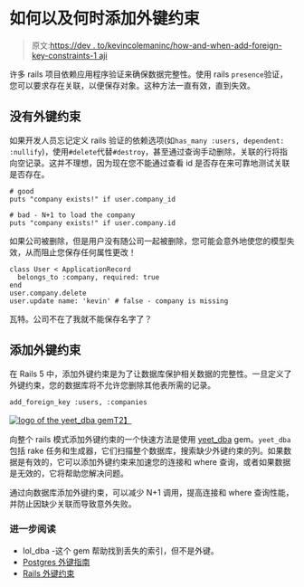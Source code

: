 # 如何以及何时添加外键约束

> 原文:[https://dev . to/kevincolemaninc/how-and-when-add-foreign-key-constraints-1 aji](https://dev.to/kevincolemaninc/how-and-when-to-add-foreign-key-constraints-1aji)

许多 rails 项目依赖应用程序验证来确保数据完整性。使用 rails `presence`验证，您可以要求存在关联，以便保存对象。这种方法一直有效，直到失效。

## [](#not-having-foreign-key-constraints)没有外键约束

如果开发人员忘记定义 rails 验证的依赖选项(如`has_many :users, dependent: :nullify`)，使用`#delete`代替`#destroy`，甚至通过查询手动删除，关联的行将指向空记录。这并不理想，因为现在您不能通过查看 id 是否存在来可靠地测试关联是否存在。

```
# good
puts "company exists!" if user.company_id

# bad - N+1 to load the company
puts "company exists!" if user.company.id 
```

如果公司被删除，但是用户没有随公司一起被删除，您可能会意外地使您的模型失效，从而阻止您保存任何属性更改！

```
class User < ApplicationRecord
  belongs_to :company, required: true
end
user.company.delete
user.update name: 'kevin' # false - company is missing 
```

瓦特。公司不在了我就不能保存名字了？

## [](#adding-foreign-key-constraints)添加外键约束

在 Rails 5 中，添加外键约束是为了让数据库保护相关数据的完整性。一旦定义了外键约束，您的数据库将不允许您删除其他表所需的记录。

```
add_foreign_key :users, :companies 
```

[![logo of the yeet_dba gem](../Images/0dca49ea5e246512abe52d9805752c5b.png "logo of the yeet_dba gem")T2】](https://res.cloudinary.com/practicaldev/image/fetch/s--ymB1j8kt--/c_limit%2Cf_auto%2Cfl_progressive%2Cq_auto%2Cw_880/https://raw.githubusercontent.com/KevinColemanInc/yeet_dba/master/yeet_dba.png)

向整个 rails 模式添加外键约束的一个快速方法是使用 [yeet_dba](https://github.com/kevincolemaninc/yeet_dba) gem。`yeet_dba`包括 rake 任务和生成器，它们扫描整个数据库，搜索缺少外键约束的列。如果数据是有效的，它可以添加外键约束来加速您的连接和 where 查询，或者如果数据是无效的，它将帮助您解决问题。

通过向数据库添加外键约束，可以减少 N+1 调用，提高连接和 where 查询性能，并防止因缺少关联而导致意外失败。

### [](#further-reading)进一步阅读

*   lol_dba -这个 gem 帮助找到丢失的索引，但不是外键。
*   [Postgres 外键指南](http://www.postgresqltutorial.com/postgresql-foreign-key/)
*   [Rails 外键约束](https://www.kcoleman.me/2019/03/14/how-to-add-foreign-key-constraints-rails.html)